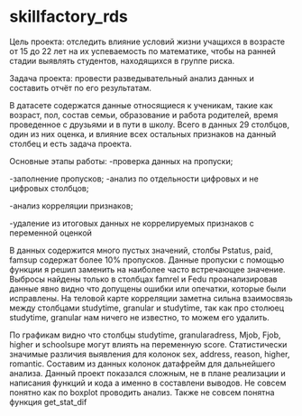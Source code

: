 # skillfactory_rds
Цель проекта: отследить влияние условий жизни учащихся в возрасте от 15 до 22 лет на их успеваемость по математике, чтобы на ранней стадии выявлять студентов, находящихся в группе риска.

Задача проекта: провести разведывательный анализ данных и составить отчёт по его результатам.

В датасете содержатся данные относящиеся к ученикам, такие как возраст, пол, состав семьи, образование и работа родителей, время проведенное с друзьями и в пути в школу. Всего в данных 29 столбцов, один из них оценка, и влияние всех остальных признаков на данный столбец и есть задача проекта.

Основные этапы работы: 
-проверка данных на пропуски;

-заполнение пропусков; -анализ по отдельности цифровых и не цифровых столбцов; 

-анализ корреляции признаков; 

-удаление из итоговых данных не коррелируемых признаков с переменной оценкой

В данных содержится много пустых значений, столбы Pstatus, paid, famsup содержат более 10% пропусков. Данные пропуски с помощью функции я решил заменить на наиболее часто встречающее значение.
Выбросы найдены только в столбцах famrel и Fedu проанализировав данные явно видно что допущены ошибки или опечатки, которые были исправлены. 
На теловой карте корреляции заметна сильна взаимосвязь между столбцами studytime, granular и studytime, так как про столюец studytime, granular нам ничего не известно, то можем его удалить.

По графикам видно что столбцы studytime, granularadress, Mjob, Fjob, higher и schoolsupе могут влиять на переменную score. Статистически значимые различия выявления для колонок sex, address, reason, higher, romantic. Составим из данных колонок датафрейм для дальнейшего анализа.
 Данный проект показался сложным, не в плане реализации и написания функций и кода а именно в составлени выводов. Не совсем понятно как по boxplot проводить анализ. Также не совсем понятна функция get_stat_dif 
